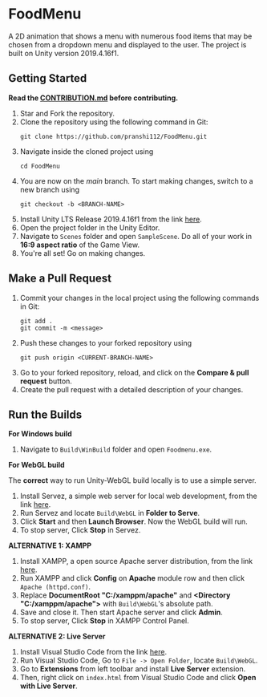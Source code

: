 # FoodMenu

A 2D animation that shows a menu with numerous food items that may be chosen from a dropdown menu and displayed to the user. The project is built on Unity version 2019.4.16f1.

## Getting Started

**Read the [CONTRIBUTION.md](./CONTRIBUTION.md) before contributing.**

1. Star and Fork the repository.
2. Clone the repository using the following command in Git:
   ```
   git clone https://github.com/pranshi112/FoodMenu.git
   ```
3. Navigate inside the cloned project using
   ```
   cd FoodMenu
   ```
4. You are now on the *main* branch. To start making changes, switch to a new branch using 
   ```
   git checkout -b <BRANCH-NAME>
   ```
5. Install Unity LTS Release 2019.4.16f1 from the link [here](https://unity3d.com/unity/qa/lts-releases?version=2019.4&page=2).
6. Open the project folder in the Unity Editor.
7. Navigate to `Scenes` folder and open `SampleScene`. Do all of your work in __16:9 aspect ratio__ of the Game View.
8. You're all set! Go on making changes.

## Make a Pull Request

1. Commit your changes in the local project using the following commands in Git:
    ```
    git add .
    git commit -m <message>
    ```
2. Push these changes to your forked repository using 
   ```
   git push origin <CURRENT-BRANCH-NAME>
   ```
3. Go to your forked repository, reload, and click on the **Compare & pull request** button.
4. Create the pull request with a detailed description of your changes.

## Run the Builds

**For Windows build**

1. Navigate to `Build\WinBuild` folder and open `Foodmenu.exe`.

**For WebGL build**

The __correct__ way to run Unity-WebGL build locally is to use a simple server.

1. Install Servez, a simple web server for local web development, from the link [here](https://greggman.github.io/servez/).
2. Run Servez and locate `Build\WebGL` in __Folder to Serve__.
3. Click __Start__ and then __Launch Browser__. Now the WebGL build will run.
4. To stop server, Click __Stop__ in Servez.

__ALTERNATIVE 1: XAMPP__

1. Install XAMPP, a open source Apache server distribution, from the link [here](https://www.apachefriends.org/download.html).
2. Run XAMPP and click __Config__ on __Apache__ module row and then click `Apache (httpd.conf)`.
3. Replace __DocumentRoot "C:/xamppm/apache"__ and __<Directory "C:/xamppm/apache">__ with `Build\WebGL`'s absolute path.
4. Save and close it. Then start Apache server and click __Admin__.
5. To stop server, Click __Stop__ in XAMPP Control Panel.

__ALTERNATIVE 2: Live Server__

1. Install Visual Studio Code from the link [here](https://code.visualstudio.com/).
2. Run Visual Studio Code, Go to `File -> Open Folder`, locate `Build\WebGL`.
3. Go to __Extensions__ from left toolbar and install __Live Server__ extension.
4. Then, right click on `index.html` from Visual Studio Code and click __Open with Live Server__. 